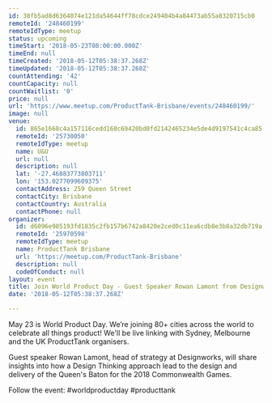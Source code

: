 ```yaml
---
id: 38fb5ad8d6364074e121da54644ff78cdce249404b4a84473ab55a8320715cb0
remoteId: '248460199'
remoteIdType: meetup
status: upcoming
timeStart: '2018-05-23T08:00:00.000Z'
timeEnd: null
timeCreated: '2018-05-12T05:38:37.268Z'
timeUpdated: '2018-05-12T05:38:37.268Z'
countAttending: '42'
countCapacity: null
countWaitlist: '0'
price: null
url: 'https://www.meetup.com/ProductTank-Brisbane/events/248460199/'
image: null
venue:
  id: 865e1668c4a157116cedd168c69420bd0fd2142465234e5de4d9197541c4ca85
  remoteId: '25730050'
  remoteIdType: meetup
  name: U&U
  url: null
  description: null
  lat: '-27.46883773803711'
  lon: '153.0277099609375'
  contactAddress: 259 Queen Street
  contactCity: Brisbane
  contactCountry: Australia
  contactPhone: null
organizer:
  id: d6096e985193fd1835c2fb157b6742a8420e2ced0c11ea6cdb8e3b8a32db719a
  remoteId: '25970598'
  remoteIdType: meetup
  name: ProductTank Brisbane
  url: 'https://meetup.com/ProductTank-Brisbane'
  description: null
  codeOfConduct: null
layout: event
title: Join World Product Day - Guest Speaker Rowan Lamont from Designworks
date: '2018-05-12T05:38:37.268Z'

---
```

<p>May 23 is World Product Day. We’re joining 80+ cities across the world to celebrate all things product! We'll be live linking with Sydney, Melbourne and the UK ProductTank organisers.</p> <p>Guest speaker Rowan Lamont, head of strategy at Designworks, will share insights into how a Design Thinking approach lead to the design and delivery of the Queen's Baton for the 2018 Commonwealth Games.</p> <p>Follow the event: #worldproductday #producttank</p>

